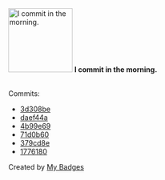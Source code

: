 <img src="https://github.com/my-badges/my-badges/blob/master/src/all-badges/time-of-commit/morning-commits.png?raw=true" alt="I commit in the morning." title="I commit in the morning." width="128">
<strong>I commit in the morning.</strong>
<br><br>

Commits:

- <a href="https://github.com/alexkunin/payever-assessment/commit/3d308beabe30978dd2981417cd8649857d115965">3d308be</a>
- <a href="https://github.com/alexkunin/payever-assessment/commit/daef44a5ee3ab6555c31152dda34c9edaf77856e">daef44a</a>
- <a href="https://github.com/alexkunin/payever-assessment/commit/4b99e697820cc79e5e9c3314de715935cdefc45b">4b99e69</a>
- <a href="https://github.com/alexkunin/payever-assessment/commit/71d0b6094076ed311ae8c561431a896a50be2a40">71d0b60</a>
- <a href="https://github.com/alexkunin/payever-assessment/commit/379cd8ec005cdfc658950577f7422512179683b8">379cd8e</a>
- <a href="https://github.com/alexkunin/loopback-explain-component/commit/177618000833d7da09fa12a482787ecb7a9a9501">1776180</a>


Created by <a href="https://github.com/my-badges/my-badges">My Badges</a>